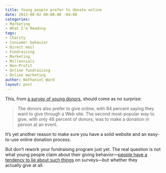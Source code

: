 ```yaml
---
title: Young people prefer to donate online
date: 2013-08-02 00:00:00 -04:00
categories:
- Marketing
- What I’m Reading
tags:
- Charity
- Consumer behavior
- Direct mail
- Fundraising
- Marketing
- Millennials
- Non-Profit
- Online fundraising
- Online marketing
author: Nathaniel Ward
layout: post
---
```


This, from [a survey of young donors][1], should come as no surprise:

> The donors also prefer to give online, with 84 percent saying they want to give through a Web site. The second most-popular way to give, with only 48 percent of donors, was to make a donation in person at an event.

It’s yet another reason to make sure you have a solid website and an easy-to-use online donation process.

But don’t rework your fundraising program just yet. The real question is not what young people claim about their giving behavior—[people have a tendency to lie about such things][2] on surveys—but whether they actually give at all.

 [1]: http://philanthropy.com/article/Young-Donors-Want-Web-Sites-To/140435/?cid=pw&utm_source=pw&utm_medium=en
 [2]: http://en.wikipedia.org/wiki/Social_desirability_bias